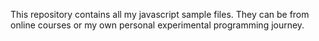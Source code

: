 
This repository contains all my javascript sample files. They can be from online courses or my own personal experimental programming journey.
